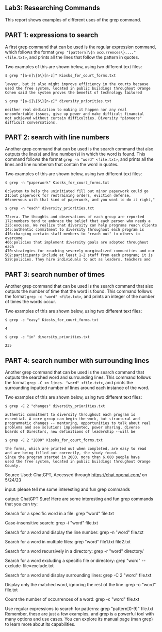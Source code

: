 
## Lab3: Researching Commands

This report shows examples of different uses of the grep command.

## PART 1: expressions to search

A first grep command that can be used is the regular expression command, which follows the format `grep "[pattern]\{n occurrences\}...." <file.txt>`, and prints all the lines that follow the pattern in quotes. 

Two examples of this are shown below, using two different text files:

``` 
$ grep "[a-n]\{6\}[n-z]" Kiosks_for_court_forms.txt 

lawyer, but it also might improve efficiency in the courts because
used the free system, located in public buildings throughout Orange
Cohen said the system proves the benefit of technology tailored 
```
```
$ grep "[a-i]\{6\}[n-z]" diversity_priorities.txt 

neither real dedication to making it happen nor any real
uncomfortable issues, give up power and make difficult financial
not achieved without certain difficulties. Diversity "pioneers"
difficult conversations.
```
## PART 2: search with line numbers

Another grep command that can be used is the search command that also outputs the line(s) and line number(s) in which the word is found. This command follows the format `grep -n "word" <file.txt>`, and prints all the lines and line numbersm that contain the word in quotes. 

Two examples of this are shown below, using two different text files:

```
$ grep -n "paperwork" Kiosks_for_court_forms.txt 

6:System to help the uninitiated fill out minor paperwork could go
21:out paperwork for restraining orders, eviction defense,
66:nervous with that kind of paperwork, and you want to do it right,"
```
```
$ grep -n "each" diversity_priorities.txt 

72:era. The thoughts and observations of each group are reported
172:members tend to embrace the belief that each person who needs a
225:excuses. We realize that diversity can help programs reach clients
345:authentic commitment to diversity throughout each program is
416:charging certain staff members to "reach out" to others to overcome
466:policies that implement diversity goals are adopted throughout each
470:strategies for reaching severely marginalized communities and our
502:participants include at least 1-2 staff from each program; it is
529:policies. They hire individuals to act as leaders, teachers and
```
## PART 3: search number of times

Another grep command that can be used is the search command that also outputs the number of time that the word is found. This command follows the format `grep -c "word" <file.txt>`, and prints an integer of the number of times the words occur. 

Two examples of this are shown below, using two different text files:

```
$ grep -c "easy" Kiosks_for_court_forms.txt 

4
```
```
$ grep -c "in" diversity_priorities.txt 

235
```
## PART 4: search number with surrounding lines

Another grep command that can be used is the search command that outputs the searched word and surrounding lines. This command follows the format `grep -C <n lines. "word" <file.txt>`, and prints the surrounding inputted number of lines around each instance of the word.

Two examples of this are shown below, using two different text files:


```
$ grep -C 2 "changes" diversity_priorities.txt 

authentic commitment to diversity throughout each program is
essential. A core group can begin the work, but structural and
programmatic changes -- mentoring, opportunities to talk about real
problems and see solutions implemented, power sharing, diverse
boards of Directors, new definitions of leadership --will be
```
```
$ grep -C 2 "2000" Kiosks_for_court_forms.txt 

the forms, which are printed out when completed, are easy to read
and are being filled out correctly, the study found.
Since the program started in 2000, more than 6,000 people have
used the free system, located in public buildings throughout Orange
County.
```



Source Used: ChatGPT, Accessed through https://chat.openai.com/ on 5/24/23

input: please tell me some interesting and fun grep commands

output: ChatGPT
Sure! Here are some interesting and fun grep commands that you can try:

Search for a specific word in a file:
grep "word" file.txt

Case-insensitive search:
grep -i "word" file.txt

Search for a word and display the line number:
grep -n "word" file.txt

Search for a word in multiple files:
grep "word" file1.txt file2.txt

Search for a word recursively in a directory:
grep -r "word" directory/

Search for a word excluding a specific file or directory:
grep "word" --exclude-file=exclude.txt

Search for a word and display surrounding lines:
grep -C 2 "word" file.txt

Display only the matched word, ignoring the rest of the line:
grep -o "word" file.txt

Count the number of occurrences of a word:
grep -c "word" file.txt

Use regular expressions to search for patterns:
grep "pattern[0-9]" file.txt
Remember, these are just a few examples, and grep is a powerful tool with many options and use cases. You can explore its manual page (man grep) to learn more about its capabilities.

